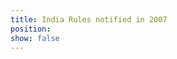 ```yaml
---
title: India Rules notified in 2007
position:
show: false
---
```


<templatesPostChildren></templatesPostChildren>

